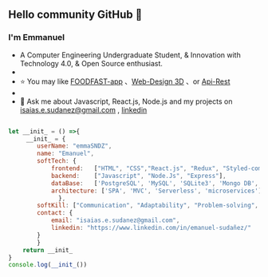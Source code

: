 ## Hello community GitHub 👋

### I'm Emmanuel

- A Computer Engineering Undergraduate Student, & Innovation with Technology 4.0, & Open Source enthusiast.
- 
- ⭐ You may like [FOODFAST-app](https://github.com/emmaSDNZ/food-fast) 、[Web-Design 3D](https://github.com/emmaSDNZ/web-design3D) 、or [Api-Rest](https://github.com/emmaSDNZ/API-REST-Node.js-ES6--Express-MongoDB-JWT)
- 
- 💬 Ask me about Javascript, React.js, Node.js and my projects on [isaias.e.sudanez@gmail.com](isaias.e.sudanez@gmail.com) , [linkedin](https://www.linkedin.com/in/emanuel-sudañez/)


```js

let __init_ = () =>{
     __init_ = { 
        userName: "emmaSNDZ",
        name: "Emanuel",
        softTech: {
            frontend:   ["HTML", "CSS","React.js", "Redux", "Styled-components", "Bootstrap"],
            backend:    ["Javascript", "Node.Js", "Express"],
            dataBase:   ['PostgreSQL', 'MySQL', 'SQLite3', 'Mongo DB', "Mongoose"],
            architecture: ['SPA', 'MVC', 'Serverless', 'microservices']
              },
        softKill: ["Communication", "Adaptability", "Problem-solving", "Creativity"],
        contact: {
            email: "isaias.e.sudanez@gmail.com",
            linkedin: "https://www.linkedin.com/in/emanuel-sudañez/"
        }
        }
    return __init_
}
console.log(__init_())


```



